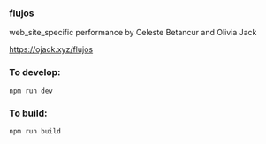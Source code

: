 ### flujos

web_site_specific performance by Celeste Betancur and Olivia Jack

https://ojack.xyz/flujos

### To develop:
`npm run dev`


### To build:
`npm run build`
